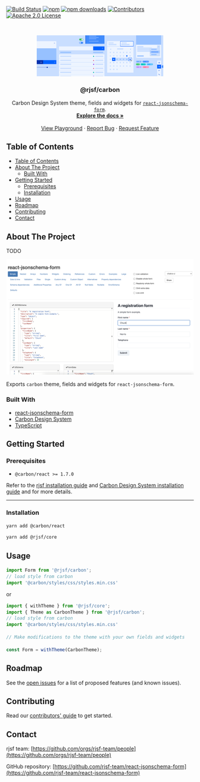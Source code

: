 [![Build Status][build-shield]][build-url]
[![npm][npm-shield]][npm-url]
[![npm downloads][npm-dl-shield]][npm-dl-url]
[![Contributors][contributors-shield]][contributors-url]
[![Apache 2.0 License][license-shield]][license-url]

<!-- PROJECT LOGO -->
<br />
<p align="center">
  <a href="https://github.com/rjsf-team/react-jsonschema-form">
    <img src="./logo.png" alt="Logo" width="340">
  </a>

  <h3 align="center">@rjsf/carbon</h3>

  <p align="center">
  Carbon Design System theme, fields and widgets for <a href="https://github.com/rjsf-team/react-jsonschema-form/"><code>react-jsonschema-form</code></a>.
    <br />
    <a href="https://rjsf-team.github.io/react-jsonschema-form/docs/"><strong>Explore the docs »</strong></a>
    <br />
    <br />
    <a href="https://rjsf-team.github.io/react-jsonschema-form/">View Playground</a>
    ·
    <a href="https://github.com/rjsf-team/react-jsonschema-form/issues">Report Bug</a>
    ·
    <a href="https://github.com/rjsf-team/react-jsonschema-form/issues">Request Feature</a>
  </p>
</p>

<!-- TABLE OF CONTENTS -->

## Table of Contents

- [Table of Contents](#table-of-contents)
- [About The Project](#about-the-project)
  - [Built With](#built-with)
- [Getting Started](#getting-started)
  - [Prerequisites](#prerequisites)
  - [Installation](#installation)
- [Usage](#usage)
- [Roadmap](#roadmap)
- [Contributing](#contributing)
- [Contact](#contact)

<!-- ABOUT THE PROJECT -->

## About The Project

TODO

[![@rjsf/carbon Screen Shot][product-screenshot]](https://rjsf-team.github.io/@rjsf/carbon)

Exports `carbon` theme, fields and widgets for `react-jsonschema-form`.

### Built With

- [react-jsonschema-form](https://github.com/rjsf-team/react-jsonschema-form/)
- [Carbon Design System](https://carbondesignsystem.com/)
- [TypeScript](https://www.typescriptlang.org/)

<!-- GETTING STARTED -->

## Getting Started

### Prerequisites

- `@carbon/react >= 1.7.0`

Refer to the [rjsf installation guide](https://rjsf-team.github.io/react-jsonschema-form/docs/#installation) and [Carbon Design System installation guide](https://carbondesignsystem.com/developing/frameworks/react/#install) and for more details.

---

### Installation

```bash
yarn add @carbon/react
```

```bash
yarn add @rjsf/core
```

<!-- USAGE EXAMPLES -->

## Usage

```js
import Form from '@rjsf/carbon';
// load style from carbon
import '@carbon/styles/css/styles.min.css'
```

or

```js
import { withTheme } from '@rjsf/core';
import { Theme as CarbonTheme } from '@rjsf/carbon';
// load style from carbon
import '@carbon/styles/css/styles.min.css'

// Make modifications to the theme with your own fields and widgets

const Form = withTheme(CarbonTheme);
```

<!-- ROADMAP -->

## Roadmap

See the [open issues](https://github.com/rjsf-team/react-jsonschema-form/issues) for a list of proposed features (and known issues).

<!-- CONTRIBUTING -->

## Contributing

Read our [contributors' guide](https://rjsf-team.github.io/react-jsonschema-form/docs/contributing/) to get started.

<!-- CONTACT -->

## Contact

rjsf team: [https://github.com/orgs/rjsf-team/people](https://github.com/orgs/rjsf-team/people)

GitHub repository: [https://github.com/rjsf-team/react-jsonschema-form](https://github.com/rjsf-team/react-jsonschema-form)

<!-- MARKDOWN LINKS & IMAGES -->
<!-- https://www.markdownguide.org/basic-syntax/#reference-style-links -->

[build-shield]: https://github.com/rjsf-team/react-jsonschema-form/workflows/CI/badge.svg
[build-url]: https://github.com/rjsf-team/react-jsonschema-form/actions
[contributors-shield]: https://img.shields.io/github/contributors/rjsf-team/react-jsonschema-form.svg
[contributors-url]: https://github.com/rjsf-team/react-jsonschema-form/graphs/contributors
[license-shield]: https://img.shields.io/badge/license-Apache%202.0-blue.svg?style=flat-square
[license-url]: https://choosealicense.com/licenses/apache-2.0/
[npm-shield]: https://img.shields.io/npm/v/@rjsf/carbon/latest.svg?style=flat-square
[npm-url]: https://www.npmjs.com/package/@rjsf/carbon
[npm-dl-shield]: https://img.shields.io/npm/dm/@rjsf/carbon.svg?style=flat-square
[npm-dl-url]: https://www.npmjs.com/package/@rjsf/carbon
[product-screenshot]: ./screenshot.png
